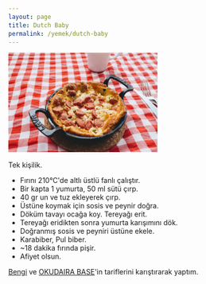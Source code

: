```yaml
---
layout: page
title: Dutch Baby
permalink: /yemek/dutch-baby
---
```


<img src="/public/images/pages/recipies/dutch-baby.jpg" width="300" alt="Dutch Baby"/>

Tek kişilik.

- Fırını 210°C'de altlı üstlü fanlı çalıştır.
- Bir kapta 1 yumurta, 50 ml sütü çırp.
- 40 gr un ve tuz ekleyerek çırp.
- Üstüne koymak için sosis ve peynir doğra.
- Döküm tavayı ocağa koy. Tereyağı erit.
- Tereyağı eridikten sonra yumurta karışımını dök.
- Doğranmış sosis ve peyniri üstüne ekele.
- Karabiber, Pul biber.
- ~18 dakika fırında pişir.
- Afiyet olsun.

[Bengi](https://www.youtube.com/watch?v=nDUbu_aIzuQ) ve [OKUDAIRA BASE](https://www.youtube.com/watch?v=3qOszpUWiso)'in tariflerini karıştırarak yaptım.
